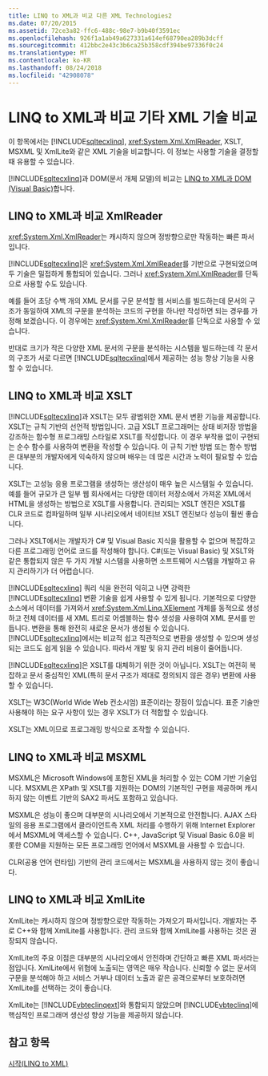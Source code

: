 ```yaml
---
title: LINQ to XML과 비교 다른 XML Technologies2
ms.date: 07/20/2015
ms.assetid: 72ce3a82-ffc6-488c-98e7-b9b40f3591ec
ms.openlocfilehash: 926f1a1ab49a627331a614ef68790ea289b3dcff
ms.sourcegitcommit: 412bbc2e43c3b6ca25b358cdf394be97336f0c24
ms.translationtype: MT
ms.contentlocale: ko-KR
ms.lasthandoff: 08/24/2018
ms.locfileid: "42908078"
---
```

# <a name="linq-to-xml-vs-other-xml-technologies"></a>LINQ to XML과 비교 기타 XML 기술 비교
이 항목에서는 [!INCLUDE[sqltecxlinq](~/includes/sqltecxlinq-md.md)], <xref:System.Xml.XmlReader>, XSLT, MSXML 및 XmlLite와 같은 XML 기술을 비교합니다. 이 정보는 사용할 기술을 결정할 때 유용할 수 있습니다.  
  
 [!INCLUDE[sqltecxlinq](~/includes/sqltecxlinq-md.md)]과 DOM(문서 개체 모델)의 비교는 [LINQ to XML과 DOM (Visual Basic)](../../../../visual-basic/programming-guide/concepts/linq/linq-to-xml-vs-dom.md)합니다.  
  
## <a name="linq-to-xml-vs-xmlreader"></a>LINQ to XML과 비교 XmlReader  
 <xref:System.Xml.XmlReader>는 캐시하지 않으며 정방향으로만 작동하는 빠른 파서입니다.  
  
 [!INCLUDE[sqltecxlinq](~/includes/sqltecxlinq-md.md)]은 <xref:System.Xml.XmlReader>를 기반으로 구현되었으며 두 기술은 밀접하게 통합되어 있습니다. 그러나 <xref:System.Xml.XmlReader>를 단독으로 사용할 수도 있습니다.  
  
 예를 들어 초당 수백 개의 XML 문서를 구문 분석할 웹 서비스를 빌드하는데 문서의 구조가 동일하여 XML의 구문을 분석하는 코드의 구현을 하나만 작성하면 되는 경우를 가정해 보겠습니다. 이 경우에는 <xref:System.Xml.XmlReader>를 단독으로 사용할 수 있습니다.  
  
 반대로 크기가 작은 다양한 XML 문서의 구문을 분석하는 시스템을 빌드하는데 각 문서의 구조가 서로 다르면 [!INCLUDE[sqltecxlinq](~/includes/sqltecxlinq-md.md)]에서 제공하는 성능 향상 기능을 사용할 수 있습니다.  
  
## <a name="linq-to-xml-vs-xslt"></a>LINQ to XML과 비교 XSLT  
 [!INCLUDE[sqltecxlinq](~/includes/sqltecxlinq-md.md)]과 XSLT는 모두 광범위한 XML 문서 변환 기능을 제공합니다. XSLT는 규칙 기반의 선언적 방법입니다. 고급 XSLT 프로그래머는 상태 비저장 방법을 강조하는 함수형 프로그래밍 스타일로 XSLT를 작성합니다. 이 경우 부작용 없이 구현되는 순수 함수를 사용하여 변환을 작성할 수 있습니다. 이 규칙 기반 방법 또는 함수 방법은 대부분의 개발자에게 익숙하지 않으며 배우는 데 많은 시간과 노력이 필요할 수 있습니다.  
  
 XSLT는 고성능 응용 프로그램을 생성하는 생산성이 매우 높은 시스템일 수 있습니다. 예를 들어 규모가 큰 일부 웹 회사에서는 다양한 데이터 저장소에서 가져온 XML에서 HTML을 생성하는 방법으로 XSLT를 사용합니다. 관리되는 XSLT 엔진은 XSLT를 CLR 코드로 컴파일하며 일부 시나리오에서 네이티브 XSLT 엔진보다 성능이 훨씬 좋습니다.  
  
 그러나 XSLT에서는 개발자가 C# 및 Visual Basic 지식을 활용할 수 없으며 복잡하고 다른 프로그래밍 언어로 코드를 작성해야 합니다. C#(또는 Visual Basic) 및 XSLT와 같은 통합되지 않은 두 가지 개발 시스템을 사용하면 소프트웨어 시스템을 개발하고 유지 관리하기가 더 어렵습니다.  
  
 [!INCLUDE[sqltecxlinq](~/includes/sqltecxlinq-md.md)] 쿼리 식을 완전히 익히고 나면 강력한 [!INCLUDE[sqltecxlinq](~/includes/sqltecxlinq-md.md)] 변환 기술을 쉽게 사용할 수 있게 됩니다. 기본적으로 다양한 소스에서 데이터를 가져와서 <xref:System.Xml.Linq.XElement> 개체를 동적으로 생성하고 전체 데이터를 새 XML 트리로 어셈블하는 함수 생성을 사용하여 XML 문서를 만듭니다. 변환을 통해 완전히 새로운 문서가 생성될 수 있습니다. [!INCLUDE[sqltecxlinq](~/includes/sqltecxlinq-md.md)]에서는 비교적 쉽고 직관적으로 변환을 생성할 수 있으며 생성되는 코드도 쉽게 읽을 수 있습니다. 따라서 개발 및 유지 관리 비용이 줄어듭니다.  
  
 [!INCLUDE[sqltecxlinq](~/includes/sqltecxlinq-md.md)]은 XSLT를 대체하기 위한 것이 아닙니다. XSLT는 여전히 복잡하고 문서 중심적인 XML(특히 문서 구조가 제대로 정의되지 않은 경우) 변환에 사용할 수 있습니다.  
  
 XSLT는 W3C(World Wide Web 컨소시엄) 표준이라는 장점이 있습니다. 표준 기술만 사용해야 하는 요구 사항이 있는 경우 XSLT가 더 적합할 수 있습니다.  
  
 XSLT는 XML이므로 프로그래밍 방식으로 조작할 수 있습니다.  
  
## <a name="linq-to-xml-vs-msxml"></a>LINQ to XML과 비교 MSXML  
 MSXML은 Microsoft Windows에 포함된 XML을 처리할 수 있는 COM 기반 기술입니다. MSXML은 XPath 및 XSLT를 지원하는 DOM의 기본적인 구현을 제공하며 캐시하지 않는 이벤트 기반의 SAX2 파서도 포함하고 있습니다.  
  
 MSXML은 성능이 좋으며 대부분의 시나리오에서 기본적으로 안전합니다. AJAX 스타일의 응용 프로그램에서 클라이언트측 XML 처리를 수행하기 위해 Internet Explorer에서 MSXML에 액세스할 수 있습니다. C++, JavaScript 및 Visual Basic 6.0을 비롯한 COM을 지원하는 모든 프로그래밍 언어에서 MSXML을 사용할 수 있습니다.  
  
 CLR(공용 언어 런타임) 기반의 관리 코드에서는 MSXML을 사용하지 않는 것이 좋습니다.  
  
## <a name="linq-to-xml-vs-xmllite"></a>LINQ to XML과 비교 XmlLite  
 XmlLite는 캐시하지 않으며 정방향으로만 작동하는 가져오기 파서입니다. 개발자는 주로 C++와 함께 XmlLite를 사용합니다. 관리 코드와 함께 XmlLite를 사용하는 것은 권장되지 않습니다.  
  
 XmlLite의 주요 이점은 대부분의 시나리오에서 안전하며 간단하고 빠른 XML 파서라는 점입니다. XmlLite에서 위협에 노출되는 영역은 매우 작습니다. 신뢰할 수 없는 문서의 구문을 분석해야 하고 서비스 거부나 데이터 노출과 같은 공격으로부터 보호하려면 XmlLite를 선택하는 것이 좋습니다.  
  
 XmlLite는 [!INCLUDE[vbteclinqext](~/includes/vbteclinqext-md.md)]와 통합되지 않았으며 [!INCLUDE[vbteclinq](~/includes/vbteclinq-md.md)]에 핵심적인 프로그래머 생산성 향상 기능을 제공하지 않습니다.  
  
## <a name="see-also"></a>참고 항목  
 [시작(LINQ to XML)](../../../../visual-basic/programming-guide/concepts/linq/getting-started-linq-to-xml.md)
